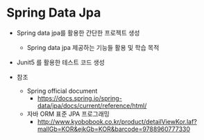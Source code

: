 # Spring Data Jpa
- Spring data jpa를 활용한 간단한 프로젝트 생성
    - Spring data jpa 제공하는 기능들 활용 및 학습 목적

- Junit5 를 활용한 테스트 코드 생성

- 참조 
    - Spring official document
         - https://docs.spring.io/spring-data/jpa/docs/current/reference/html/
    - 자바 ORM 표준 JPA 프로그래밍
        - http://www.kyobobook.co.kr/product/detailViewKor.laf?mallGb=KOR&ejkGb=KOR&barcode=9788960777330